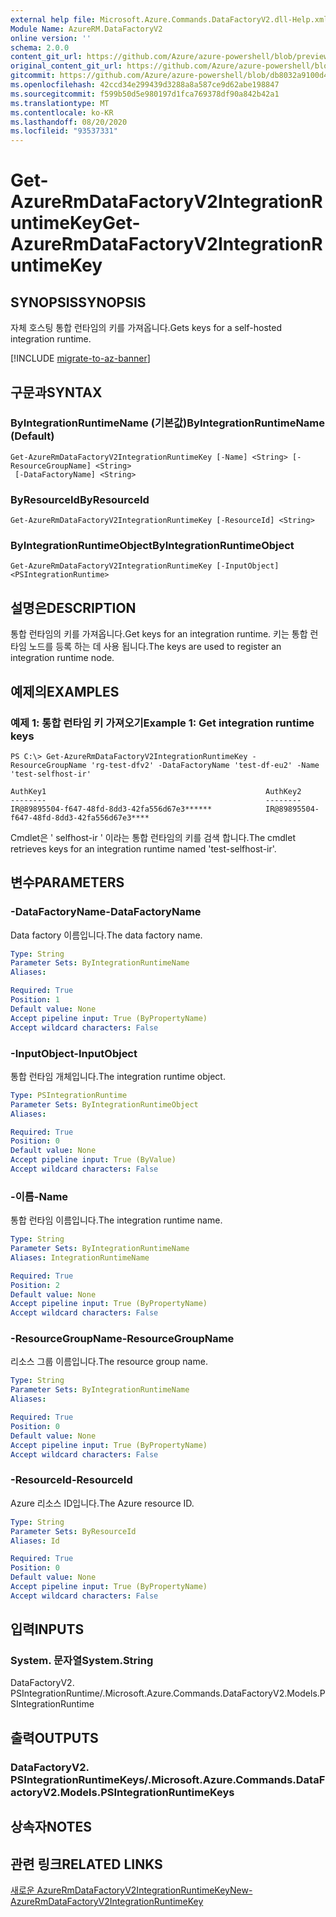 ```yaml
---
external help file: Microsoft.Azure.Commands.DataFactoryV2.dll-Help.xml
Module Name: AzureRM.DataFactoryV2
online version: ''
schema: 2.0.0
content_git_url: https://github.com/Azure/azure-powershell/blob/preview/src/ResourceManager/DataFactories/Commands.DataFactoryV2/help/Get-AzureRmDataFactoryV2IntegrationRuntimeKey.md
original_content_git_url: https://github.com/Azure/azure-powershell/blob/preview/src/ResourceManager/DataFactories/Commands.DataFactoryV2/help/Get-AzureRmDataFactoryV2IntegrationRuntimeKey.md
gitcommit: https://github.com/Azure/azure-powershell/blob/db8032a9100d47fd3aa4248c7807d8e0bb538e83
ms.openlocfilehash: 42ccd34e299439d3288a8a587ce9d62abe198847
ms.sourcegitcommit: f599b50d5e980197d1fca769378df90a842b42a1
ms.translationtype: MT
ms.contentlocale: ko-KR
ms.lasthandoff: 08/20/2020
ms.locfileid: "93537331"
---
```

# <span data-ttu-id="822a6-101">Get-AzureRmDataFactoryV2IntegrationRuntimeKey</span><span class="sxs-lookup"><span data-stu-id="822a6-101">Get-AzureRmDataFactoryV2IntegrationRuntimeKey</span></span>

## <span data-ttu-id="822a6-102">SYNOPSIS</span><span class="sxs-lookup"><span data-stu-id="822a6-102">SYNOPSIS</span></span>
<span data-ttu-id="822a6-103">자체 호스팅 통합 런타임의 키를 가져옵니다.</span><span class="sxs-lookup"><span data-stu-id="822a6-103">Gets keys for a self-hosted integration runtime.</span></span>

[!INCLUDE [migrate-to-az-banner](../../includes/migrate-to-az-banner.md)]

## <span data-ttu-id="822a6-104">구문과</span><span class="sxs-lookup"><span data-stu-id="822a6-104">SYNTAX</span></span>

### <span data-ttu-id="822a6-105">ByIntegrationRuntimeName (기본값)</span><span class="sxs-lookup"><span data-stu-id="822a6-105">ByIntegrationRuntimeName (Default)</span></span>
```
Get-AzureRmDataFactoryV2IntegrationRuntimeKey [-Name] <String> [-ResourceGroupName] <String>
 [-DataFactoryName] <String>
```

### <span data-ttu-id="822a6-106">ByResourceId</span><span class="sxs-lookup"><span data-stu-id="822a6-106">ByResourceId</span></span>
```
Get-AzureRmDataFactoryV2IntegrationRuntimeKey [-ResourceId] <String>
```

### <span data-ttu-id="822a6-107">ByIntegrationRuntimeObject</span><span class="sxs-lookup"><span data-stu-id="822a6-107">ByIntegrationRuntimeObject</span></span>
```
Get-AzureRmDataFactoryV2IntegrationRuntimeKey [-InputObject] <PSIntegrationRuntime>
```

## <span data-ttu-id="822a6-108">설명은</span><span class="sxs-lookup"><span data-stu-id="822a6-108">DESCRIPTION</span></span>
<span data-ttu-id="822a6-109">통합 런타임의 키를 가져옵니다.</span><span class="sxs-lookup"><span data-stu-id="822a6-109">Get keys for an integration runtime.</span></span> <span data-ttu-id="822a6-110">키는 통합 런타임 노드를 등록 하는 데 사용 됩니다.</span><span class="sxs-lookup"><span data-stu-id="822a6-110">The keys are used to register an integration runtime node.</span></span>

## <span data-ttu-id="822a6-111">예제의</span><span class="sxs-lookup"><span data-stu-id="822a6-111">EXAMPLES</span></span>

### <span data-ttu-id="822a6-112">예제 1: 통합 런타임 키 가져오기</span><span class="sxs-lookup"><span data-stu-id="822a6-112">Example 1: Get integration runtime keys</span></span>
```
PS C:\> Get-AzureRmDataFactoryV2IntegrationRuntimeKey -ResourceGroupName 'rg-test-dfv2' -DataFactoryName 'test-df-eu2' -Name 'test-selfhost-ir'

AuthKey1                                                 AuthKey2
--------                                                 --------
IR@89895504-f647-48fd-8dd3-42fa556d67e3******            IR@89895504-f647-48fd-8dd3-42fa556d67e3****
```

<span data-ttu-id="822a6-113">Cmdlet은 ' selfhost-ir ' 이라는 통합 런타임의 키를 검색 합니다.</span><span class="sxs-lookup"><span data-stu-id="822a6-113">The cmdlet retrieves keys for an integration runtime named 'test-selfhost-ir'.</span></span>

## <span data-ttu-id="822a6-114">변수</span><span class="sxs-lookup"><span data-stu-id="822a6-114">PARAMETERS</span></span>

### <span data-ttu-id="822a6-115">-DataFactoryName</span><span class="sxs-lookup"><span data-stu-id="822a6-115">-DataFactoryName</span></span>
<span data-ttu-id="822a6-116">Data factory 이름입니다.</span><span class="sxs-lookup"><span data-stu-id="822a6-116">The data factory name.</span></span>

```yaml
Type: String
Parameter Sets: ByIntegrationRuntimeName
Aliases: 

Required: True
Position: 1
Default value: None
Accept pipeline input: True (ByPropertyName)
Accept wildcard characters: False
```

### <span data-ttu-id="822a6-117">-InputObject</span><span class="sxs-lookup"><span data-stu-id="822a6-117">-InputObject</span></span>
<span data-ttu-id="822a6-118">통합 런타임 개체입니다.</span><span class="sxs-lookup"><span data-stu-id="822a6-118">The integration runtime object.</span></span>

```yaml
Type: PSIntegrationRuntime
Parameter Sets: ByIntegrationRuntimeObject
Aliases: 

Required: True
Position: 0
Default value: None
Accept pipeline input: True (ByValue)
Accept wildcard characters: False
```

### <span data-ttu-id="822a6-119">-이름</span><span class="sxs-lookup"><span data-stu-id="822a6-119">-Name</span></span>
<span data-ttu-id="822a6-120">통합 런타임 이름입니다.</span><span class="sxs-lookup"><span data-stu-id="822a6-120">The integration runtime name.</span></span>

```yaml
Type: String
Parameter Sets: ByIntegrationRuntimeName
Aliases: IntegrationRuntimeName

Required: True
Position: 2
Default value: None
Accept pipeline input: True (ByPropertyName)
Accept wildcard characters: False
```

### <span data-ttu-id="822a6-121">-ResourceGroupName</span><span class="sxs-lookup"><span data-stu-id="822a6-121">-ResourceGroupName</span></span>
<span data-ttu-id="822a6-122">리소스 그룹 이름입니다.</span><span class="sxs-lookup"><span data-stu-id="822a6-122">The resource group name.</span></span>

```yaml
Type: String
Parameter Sets: ByIntegrationRuntimeName
Aliases: 

Required: True
Position: 0
Default value: None
Accept pipeline input: True (ByPropertyName)
Accept wildcard characters: False
```

### <span data-ttu-id="822a6-123">-ResourceId</span><span class="sxs-lookup"><span data-stu-id="822a6-123">-ResourceId</span></span>
<span data-ttu-id="822a6-124">Azure 리소스 ID입니다.</span><span class="sxs-lookup"><span data-stu-id="822a6-124">The Azure resource ID.</span></span>

```yaml
Type: String
Parameter Sets: ByResourceId
Aliases: Id

Required: True
Position: 0
Default value: None
Accept pipeline input: True (ByPropertyName)
Accept wildcard characters: False
```

## <span data-ttu-id="822a6-125">입력</span><span class="sxs-lookup"><span data-stu-id="822a6-125">INPUTS</span></span>

### <span data-ttu-id="822a6-126">System. 문자열</span><span class="sxs-lookup"><span data-stu-id="822a6-126">System.String</span></span>
<span data-ttu-id="822a6-127">DataFactoryV2. PSIntegrationRuntime/.</span><span class="sxs-lookup"><span data-stu-id="822a6-127">Microsoft.Azure.Commands.DataFactoryV2.Models.PSIntegrationRuntime</span></span> 


## <span data-ttu-id="822a6-128">출력</span><span class="sxs-lookup"><span data-stu-id="822a6-128">OUTPUTS</span></span>

### <span data-ttu-id="822a6-129">DataFactoryV2. PSIntegrationRuntimeKeys/.</span><span class="sxs-lookup"><span data-stu-id="822a6-129">Microsoft.Azure.Commands.DataFactoryV2.Models.PSIntegrationRuntimeKeys</span></span>


## <span data-ttu-id="822a6-130">상속자</span><span class="sxs-lookup"><span data-stu-id="822a6-130">NOTES</span></span>

## <span data-ttu-id="822a6-131">관련 링크</span><span class="sxs-lookup"><span data-stu-id="822a6-131">RELATED LINKS</span></span>
[<span data-ttu-id="822a6-132">새로운 AzureRmDataFactoryV2IntegrationRuntimeKey</span><span class="sxs-lookup"><span data-stu-id="822a6-132">New-AzureRmDataFactoryV2IntegrationRuntimeKey</span></span>]()
